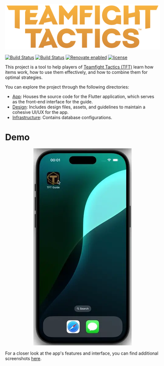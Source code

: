<p align="center">
  <img src="design/assets/app/splash_screen.png" alt="Teamfight Tactics" width="512" />
</p>

[![Build Status](https://github.com/ngoc-quoc-huynh/tft_guide/actions/workflows/app.yaml/badge.svg?branch=main)](https://github.com/ngoc-quoc-huynh/tft_guide/actions/workflows/app.yaml?query=branch%3Amain)
[![Build Status](https://github.com/ngoc-quoc-huynh/tft_guide/actions/workflows/infrastructure.yaml/badge.svg?branch=main)](https://github.com/ngoc-quoc-huynh/tft_guide/actions/workflows/infrastructure.yaml?query=branch%3Amain)
[![Renovate enabled](https://img.shields.io/badge/renovate-enabled-brightgreen.svg)](https://renovatebot.com/)
[![license](https://img.shields.io/github/license/ngoc-quoc-huynh/tft_guide)](https://raw.githubusercontent.com/ngoc-quoc-huynh/tft_guide/refs/heads/main/LICENSE)

This project is a tool to help players of [Teamfight Tactics (TFT)](https://teamfighttactics.leagueoflegends.com/) learn
how items work, how to use them effectively, and
how to combine them for optimal strategies.

You can explore the project through the following directories:

- [App](./app): Houses the source code for the Flutter application, which serves as the front-end interface for the
  guide.
- [Design](./design): Includes design files, assets, and guidelines to maintain a cohesive UI/UX for the app.
- [Infrastructure](./infrastructure): Contains database configurations.

# Demo

<div align="center">
    <picture>
        <source media="(prefers-color-scheme: dark)" srcset="design/screenshots/dark/demo.webp">
        <img src="design/screenshots/light/demo.webp" alt="Demo" />
    </picture>
</div>

For a closer look at the app's features and interface, you can find additional
screenshots [here](design/screenshots/).
